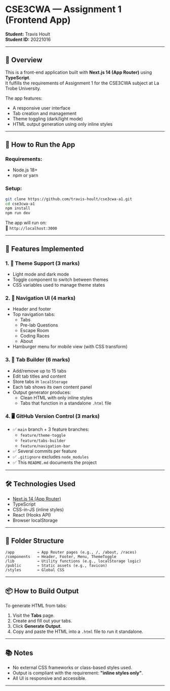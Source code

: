 # CSE3CWA — Assignment 1 (Frontend App)

**Student:** Travis Hoult  
**Student ID:** 20221016  

---

## 📌 Overview

This is a front-end application built with **Next.js 14 (App Router)** using **TypeScript**.  
It fulfills the requirements of Assignment 1 for the CSE3CWA subject at La Trobe University.

The app features:
- A responsive user interface
- Tab creation and management
- Theme toggling (dark/light mode)
- HTML output generation using only inline styles

---

## 🚀 How to Run the App

### Requirements:
- Node.js 18+
- npm or yarn

### Setup:

```bash
git clone https://github.com/travis-hoult/cse3cwa-a1.git
cd cse3cwa-a1
npm install
npm run dev
```

The app will run on:  
📍 `http://localhost:3000`

---

## 🧩 Features Implemented

### 1. 🎨 Theme Support (3 marks)
- Light mode and dark mode
- Toggle component to switch between themes
- CSS variables used to manage theme states

### 2. 🧽 Navigation UI (4 marks)
- Header and footer
- Top navigation tabs:
  - Tabs
  - Pre-lab Questions
  - Escape Room
  - Coding Races
  - About
- Hamburger menu for mobile view (with CSS transform)

### 3. 🧱 Tab Builder (6 marks)
- Add/remove up to 15 tabs
- Edit tab titles and content
- Store tabs in `localStorage`
- Each tab shows its own content panel
- Output generator produces:
  - Clean HTML with only inline styles
  - Tabs that function in a standalone `.html` file

### 4. 🖥 GitHub Version Control (3 marks)
- ✅ `main` branch + 3 feature branches:
  - `feature/theme-toggle`
  - `feature/tabs-builder`
  - `feature/navigation-bar`
- ✅ Several commits per feature
- ✅ `.gitignore` excludes `node_modules`
- ✅ This `README.md` documents the project

---

## 🛠 Technologies Used

- [Next.js 14 (App Router)](https://nextjs.org/)
- TypeScript
- CSS-in-JS (inline styles)
- React (Hooks API)
- Browser localStorage

---

## 📁 Folder Structure

```
/app          → App Router pages (e.g., /, /about, /races)
/components   → Header, Footer, Menu, ThemeToggle
/lib          → Utility functions (e.g., localStorage logic)
/public       → Static assets (e.g., favicon)
/styles       → Global CSS
```

---

## 📦 How to Build Output

To generate HTML from tabs:

1. Visit the **Tabs** page.
2. Create and fill out your tabs.
3. Click **Generate Output**.
4. Copy and paste the HTML into a `.html` file to run it standalone.

---

## 📚 Notes

- No external CSS frameworks or class-based styles used.
- Output is compliant with the requirement: **"inline styles only"**.
- All UI is responsive and accessible.

---

